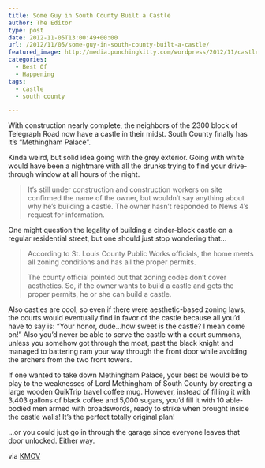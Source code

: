 ```yaml
---
title: Some Guy in South County Built a Castle
author: The Editor
type: post
date: 2012-11-05T13:00:49+00:00
url: /2012/11/05/some-guy-in-south-county-built-a-castle/
featured_image: http://media.punchingkitty.com/wordpress/2012/11/castle_south_county_110212.jpeg
categories:
  - Best Of
  - Happening
tags:
  - castle
  - south county

---
```

With construction nearly complete, the neighbors of the 2300 block of Telegraph Road now have a castle in their midst. South County finally has it&#8217;s &#8220;Methingham Palace&#8221;.

Kinda weird, but solid idea going with the grey exterior. Going with white would have been a nightmare with all the drunks trying to find your drive-through window at all hours of the night.

> It’s still under construction and construction workers on site confirmed the name of the owner, but wouldn’t say anything about why he’s building a castle. The owner hasn’t responded to News 4’s request for information.

One might question the legality of building a cinder-block castle on a regular residential street, but one should just stop wondering that&#8230;

> According to St. Louis County Public Works officials, the home meets all zoning conditions and has all the proper permits.
> 
> The county official pointed out that zoning codes don’t cover aesthetics. So, if the owner wants to build a castle and gets the proper permits, he or she can build a castle.

Also castles are cool, so even if there were aesthetic-based zoning laws, the courts would eventually find in favor of the castle because all you&#8217;d have to say is: &#8220;Your honor, dude&#8230;how sweet is the castle? I mean come on!&#8221; Also you&#8217;d never be able to serve the castle with a court summons, unless you somehow got through the moat, past the black knight and managed to battering ram your way through the front door while avoiding the archers from the two front towers.

If one wanted to take down Methingham Palace, your best be would be to play to the weaknesses of Lord Methingham of South County by creating a large wooden QuikTrip travel coffee mug. However, instead of filling it with 3,403 gallons of black coffee and 5,000 sugars, you&#8217;d fill it with 10 able-bodied men armed with broadswords, ready to strike when brought inside the castle walls! It&#8217;s the perfect totally original plan!

&#8230;or you could just go in through the garage since everyone leaves that door unlocked. Either way.

via <a href="http://www.kmov.com/news/local/St-Louis-County-castle-looks-odd-but-its-legal-176982421.html" target="_blank">KMOV</a>